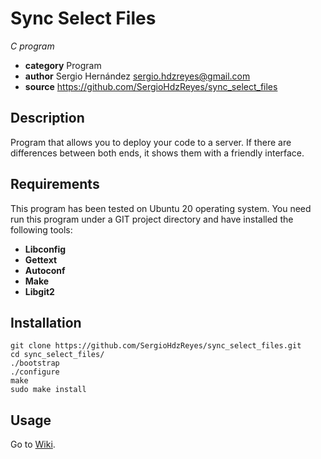 # Sync Select Files
*C program*

* **category**  Program
* **author**    Sergio Hernández <sergio.hdzreyes@gmail.com>
* **source**    https://github.com/SergioHdzReyes/sync_select_files

## Description
Program that allows you to deploy your code to a server. If there are differences between both ends, it shows them with a friendly interface.

## Requirements
This program has been tested on Ubuntu 20 operating system. You need run this program under a GIT project directory and have installed the following tools:

* **Libconfig**
* **Gettext**
* **Autoconf**
* **Make**
* **Libgit2**

## Installation
    git clone https://github.com/SergioHdzReyes/sync_select_files.git
    cd sync_select_files/
    ./bootstrap
    ./configure
    make
    sudo make install

## Usage
Go to [Wiki](https://github.com/SergioHdzReyes/sync_select_files/wiki).
